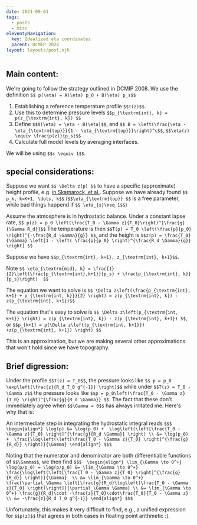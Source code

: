```yaml
---
date: 2021-09-01
tags:
  - posts
  - misc
eleventyNavigation:
  key: Idealized eta coordinates
  parent: DCMIP 2024
layout: layouts/post.njk
---
```



## Main content:

We're going to follow the strategy outlined in DCMIP 2008.
We use the definition `$$ p(\eta) = A(\eta) p_0 + B(\eta) p_s$$`

1. Establishing a reference temperature profile `$$T(z)$$`.
2. Use this to determine pressure levels `$$p_{\textrm{int}, k} = p(z_{\textrm{int}, k}) $$`
4. Define `$$A(\eta) = \eta - B(\eta)$$`, and `$$ B = \left(\frac{\eta - \eta_{\textrm{top}}}{1 - \eta_{\textrm{top}}}\right)^c$$`, `$$\eta(z) \equiv \frac{p(z)}{p_s}$$`
5. Calculate full model levels by averaging interfaces.

We will be using `$$c \equiv 1$$`.


## special considerations:
Suppose we want `$$ \Delta z(p) $$` to have a specific (approximate) height profile, e.g. [in Skamarock, et al.](https://journals.ametsoc.org/view/journals/mwre/147/7/mwr-d-19-0043.1.xml).
Suppose we have already found `$$ p_k, k=K+1, \dots, k$$` (`$$\eta_{\textrm{top}} $$` is a free parameter, while bad things happend if `$$ \eta_{s}\neq 1$$`)

Assume the atmosphere is in hydrostatic balance.
Under a constant lapse rate, `$$ p(z) = p_0 \left(\frac{T_0 - \Gamma z}{T_0}\right)^{\frac{g}{\Gamma R_d}}$$`
The temperature is then `$$T(p) = T_0 \left(\frac{p}{p_0} \right)^{-\frac{R_d \Gamma}{g}} $$`,
and the height is `$$z(p) = \frac{T_0}{\Gamma} \left[1 - \left( \frac{p}{p_0} \right)^{\frac{R_d \Gamma}{g}} \right] $$`

Suppose we have `$$p_{\textrm{int}, k+1}, z_{\textrm{int}, k+1}$$`.

Note `$$ \eta_{\textrm{mid}, k} = \frac{1}{2}\left(\frac{p_{\textrm{int},k+1}}{p_s} + \frac{p_{\textrm{int}, k}}{p_s}\right)  $$`

The equation we want to solve is `$$ \Delta z\left(\frac{p_{\textrm{int}, k+1} + p_{\textrm{int, k}}}{2} \right) = z(p_{\textrm{int}, k}) - z(p_{\textrm{int}, k+1})$$`

The equation that's easy to solve is `$$ \Delta z\left(p_{\textrm{int, k+1}} \right) = z(p_{\textrm{int}, k}) - z(p_{\textrm{int}, k+1}) $$`,
or `$$p_{k+1} = p(\Delta z\left(p_{\textrm{int, k+1}}) +z(p_{\textrm{int}, k+1}) \right) $$`

This is an approximation, but we are making several other approximations that won't hold since we have topography.




## Brief digression:
Under the profile `$$T(z) = T_0$$`, the pressure looks like `$$ p = p_0 \exp\left(\frac{z}{R_d T_0 g^{-1}} \right)$$`
while under `$$T(z) = T_0 - \Gamma z$$` the pressure looks like `$$p = p_0\left(\frac{T_0 - \Gamma z}{T_0} \right)^{\frac{g}{R_d \Gamma}} $$`.
The fact that these don't immediately agree when `$$\Gamma = 0$$` has always irritated me. Here's why that is:

An intermediate step in integrating the hydrostatic integral reads
`$$$
\begin{align*}
  \log(p) &= \log(p_0) +  \log\left(\left[\frac{T_0 - \Gamma z}{T_0} \right]^{\frac{g}{R_d \Gamma}} \right) \\
  &= \log(p_0) +  \frac{\log\left(\left[\frac{T_0 - \Gamma z}{T_0} \right]^{\frac{g}{R_d}} \right)}{\Gamma}
\end{align*}
$$$`

Noting that the numerator and denominator are both differentiable functions of `$$\Gamma$$`, we then find 
`$$$ 
\begin{align*}
  \lim_{\Gamma \to 0^+} \log(p/p_0) = \log(p/p_0) &= \lim_{\Gamma \to 0^+} \frac{\log\left(\left[\frac{T_0 - \Gamma z}{T_0} \right]^{\frac{g}{R_d}} \right)}{\Gamma}  \\
  &= \lim_{\Gamma \to 0^+} \frac{\partial_\Gamma \left[\frac{g}{R_d}\log\left(\frac{T_0 - \Gamma z}{T_0} \right)\right]}{\partial_\Gamma \Gamma} \\
  &= \lim_{\Gamma \to 0^+} \frac{g}{R_d}\cdot -\frac{z}{T_0}\cdot\frac{T_0}{T_0 - \Gamma z} \\
  &= -\frac{z}{R_d T_0 g^{-1}}
\end{align*}
$$$`

Unfortunately, this makes it very difficult to find, e.g., a unified expression for `$$p(z)$$` that agrees in both cases in floating point arithmetic :(.
